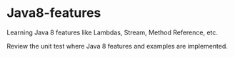 # Java8-features
Learning Java 8 features like Lambdas, Stream, Method Reference, etc.

Review the unit test where Java 8 features and examples are implemented.
